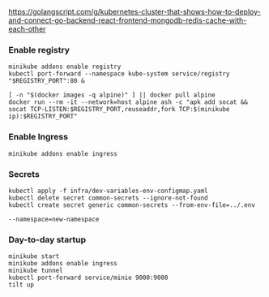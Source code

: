 https://golangscript.com/g/kubernetes-cluster-that-shows-how-to-deploy-and-connect-go-backend-react-frontend-mongodb-redis-cache-with-each-other

### Enable registry

```
minikube addons enable registry
kubectl port-forward --namespace kube-system service/registry "$REGISTRY_PORT":80 &

[ -n "$(docker images -q alpine)" ] || docker pull alpine
docker run --rm -it --network=host alpine ash -c "apk add socat && socat TCP-LISTEN:$REGISTRY_PORT,reuseaddr,fork TCP:$(minikube ip):$REGISTRY_PORT"
```

### Enable Ingress

```
minikube addons enable ingress
```

### Secrets

```
kubectl apply -f infra/dev-variables-env-configmap.yaml
kubectl delete secret common-secrets --ignore-not-found
kubectl create secret generic common-secrets --from-env-file=../.env
```

    --namespace=new-namespace


### Day-to-day startup

```
minikube start
minikube addons enable ingress
minikube tunnel
kubectl port-forward service/minio 9000:9000
tilt up
```
